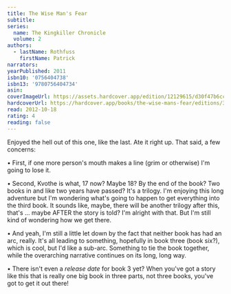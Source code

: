 ```yaml
---
title: The Wise Man's Fear
subtitle:
series:
  name: The Kingkiller Chronicle
  volume: 2
authors:
  - lastName: Rothfuss
    firstName: Patrick
narrators:
yearPublished: 2011
isbn10: '0756404738'
isbn13: '9780756404734'
asin:
coverImageUrl: https://assets.hardcover.app/edition/12129615/d30f47b6cccbb010d2fe11e78ee6ecfa10f86740.jpeg
hardcoverUrl: https://hardcover.app/books/the-wise-mans-fear/editions/31488150
read: 2012-10-18
rating: 4
reading: false
---
```


Enjoyed the hell out of this one, like the last. Ate it right up. That said, a few concerns:

• First, if one more person's mouth makes a line (grim or otherwise) I'm going to lose it.

• Second, Kvothe is what, 17 now? Maybe 18? By the end of the book? Two books in and like two years have passed? It's a trilogy. I'm enjoying this long adventure but I'm wondering what's going to happen to get everything into the third book. It sounds like, maybe, there will be another trilogy after this, that's … maybe AFTER the story is told? I'm alright with that. But I'm still kind of wondering how we get there.

• And yeah, I'm still a little let down by the fact that neither book has had an arc, really. It's all leading to something, hopefully in book three (book six?), which is cool, but I'd like a sub-arc. Something to tie the book together, while the overarching narrative continues on its long, long way.

• There isn't even a _release date_ for book 3 yet? When you've got a story like this that is really one big book in three parts, not three books, you've got to get it out there!
